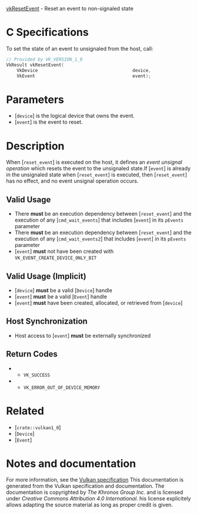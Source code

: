 [vkResetEvent](https://www.khronos.org/registry/vulkan/specs/1.3-extensions/man/html/vkResetEvent.html) - Reset an event to non-signaled state

# C Specifications
To set the state of an event to unsignaled from the host, call:
```c
// Provided by VK_VERSION_1_0
VkResult vkResetEvent(
    VkDevice                                    device,
    VkEvent                                     event);
```

# Parameters
- [`device`] is the logical device that owns the event.
- [`event`] is the event to reset.

# Description
When [`reset_event`] is executed on the host, it defines an *event
unsignal operation* which resets the event to the unsignaled state.If [`event`] is already in the unsignaled state when [`reset_event`] is
executed, then [`reset_event`] has no effect, and no event unsignal
operation occurs.
## Valid Usage
-    There  **must**  be an execution dependency between [`reset_event`] and the execution of any [`cmd_wait_events`] that includes [`event`] in its `pEvents` parameter
-    There  **must**  be an execution dependency between [`reset_event`] and the execution of any [`cmd_wait_events2`] that includes [`event`] in its `pEvents` parameter
-  [`event`] **must**  not have been created with `VK_EVENT_CREATE_DEVICE_ONLY_BIT`

## Valid Usage (Implicit)
-  [`device`] **must**  be a valid [`Device`] handle
-  [`event`] **must**  be a valid [`Event`] handle
-  [`event`] **must**  have been created, allocated, or retrieved from [`device`]

## Host Synchronization
- Host access to [`event`] **must**  be externally synchronized

## Return Codes
*   - `VK_SUCCESS` 
*   - `VK_ERROR_OUT_OF_DEVICE_MEMORY`

# Related
- [`crate::vulkan1_0`]
- [`Device`]
- [`Event`]

# Notes and documentation
For more information, see the [Vulkan specification](https://www.khronos.org/registry/vulkan/specs/1.3-extensions/html/vkspec.html)
This documentation is generated from the Vulkan specification and documentation.
The documentation is copyrighted by *The Khronos Group Inc.* and is licensed under *Creative Commons Attribution 4.0 International*.
his license explicitely allows adapting the source material as long as proper credit is given.
        